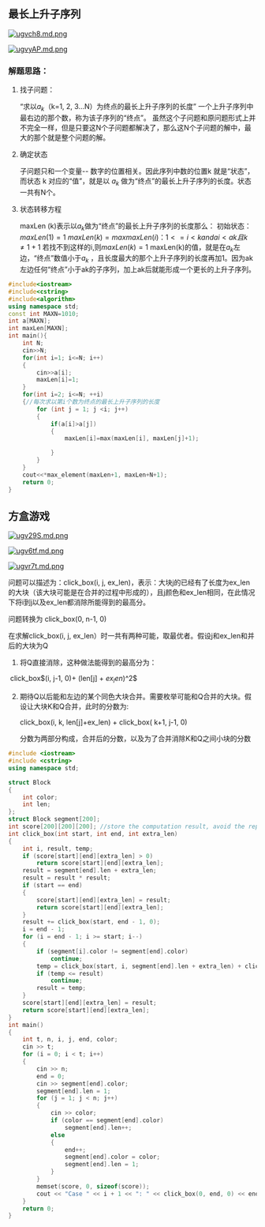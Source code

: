 ## 最长上升子序列

[![ugvch8.md.png](https://s2.ax1x.com/2019/10/07/ugvch8.md.png)](https://imgchr.com/i/ugvch8)

[![ugvyAP.md.png](https://s2.ax1x.com/2019/10/07/ugvyAP.md.png)](https://imgchr.com/i/ugvyAP)

### 解题思路：

1. 找子问题：

   “求以$a_k$（k=1, 2, 3…N）为终点的最长上升子序列的长度”
   一个上升子序列中最右边的那个数，称为该子序列的“终点”。
   虽然这个子问题和原问题形式上并不完全一样，但是只要这N个子问题都解决了，那么这N个子问题的解中，最大的那个就是整个问题的解。

2. 确定状态

   子问题只和一个变量-- 数字的位置相关。因此序列中数的位置k 就是“状态”，而状态 k 对应的“值”，就是以 $a_k$ 做为“终点”的最长上升子序列的长度。状态一共有N个。

3. 状态转移方程

   maxLen (k)表示以$a_k$做为“终点”的最长上升子序列的长度那么：
   初始状态：$maxLen (1) = 1$
   $maxLen (k) = max { maxLen (i)：1<=i < k and ai < ak且 k≠1 } + 1$
   若找不到这样的i,则$maxLen(k) = 1$
   maxLen(k)的值，就是在$a_k$左边，“终点”数值小于$a_k$ ，且长度最大的那个上升子序列的长度再加1。因为ak左边任何“终点”小于ak的子序列，加上ak后就能形成一个更长的上升子序列。

```cpp
#include<iostream>
#include<cstring>
#include<algorithm>
using namespace std;
const int MAXN=1010;
int a[MAXN];
int maxLen[MAXN];
int main(){
    int N;
    cin>>N;
    for(int i=1; i<=N; i++)
    {
        cin>>a[i];
        maxLen[i]=1;
    }
    for(int i=2; i<=N; ++i)
    {//每次求以第i个数为终点的最长上升子序列的长度
        for (int j = 1; j <i; j++)
        {
            if(a[i]>a[j])
            {
                maxLen[i]=max(maxLen[i], maxLen[j]+1);

            }
        }
    }
    cout<<*max_element(maxLen+1, maxLen+N+1);
    return 0;
}
```

## 方盒游戏

[![ugv29S.md.png](https://s2.ax1x.com/2019/10/07/ugv29S.md.png)](https://imgchr.com/i/ugv29S)

[![ugv6tf.md.png](https://s2.ax1x.com/2019/10/07/ugv6tf.md.png)](https://imgchr.com/i/ugv6tf)

[![ugvr7t.md.png](https://s2.ax1x.com/2019/10/07/ugvr7t.md.png)](https://imgchr.com/i/ugvr7t)

问题可以描述为：click_box(i, j, ex_len)，表示：大块j的已经有了长度为ex_len的大块（该大块可能是在合并的过程中形成的），且j颜色和ex_len相同，在此情况下将i到j以及ex_len都消除所能得到的最高分。

问题转换为 click_box(0, n-1, 0)

在求解click_box(i, j, ex_len）时一共有两种可能，取最优者。假设j和ex_len和并后的大块为Q

1. 将Q直接消除，这种做法能得到的最高分为：

​		click_box$(i, j-1, 0)+ (len[j] + $ex_len$)^2$

2. 期待Q以后能和左边的某个同色大块合并。需要枚举可能和Q合并的大块。假设让大块K和Q合并，此时的分数为:

   click_box(i, k, len[j]+ex_len) + click_box( k+1, j-1, 0)

   分数为两部分构成，合并后的分数，以及为了合并消除K和Q之间小块的分数

```cpp
#include <iostream>
#include <cstring>
using namespace std;

struct Block
{
    int color;
    int len;
};
struct Block segment[200];
int score[200][200][200]; //store the computation result, avoid the repeated computation
int click_box(int start, int end, int extra_len)
{
    int i, result, temp;
    if (score[start][end][extra_len] > 0)
        return score[start][end][extra_len];
    result = segment[end].len + extra_len;
    result = result * result;
    if (start == end)
    {
        score[start][end][extra_len] = result;
        return score[start][end][extra_len];
    }
    result += click_box(start, end - 1, 0);
    i = end - 1;
    for (i = end - 1; i >= start; i--)
    {
        if (segment[i].color != segment[end].color)
            continue;
        temp = click_box(start, i, segment[end].len + extra_len) + click_box(i + 1, end - 1, 0);
        if (temp <= result)
            continue;
        result = temp;
    }
    score[start][end][extra_len] = result;
    return score[start][end][extra_len];
}
int main()
{
    int t, n, i, j, end, color;
    cin >> t;
    for (i = 0; i < t; i++)
    {
        cin >> n;
        end = 0;
        cin >> segment[end].color;
        segment[end].len = 1;
        for (j = 1; j < n; j++)
        {
            cin >> color;
            if (color == segment[end].color)
                segment[end].len++;
            else
            {
                end++;
                segment[end].color = color;
                segment[end].len = 1;
            }
        }
        memset(score, 0, sizeof(score));
        cout << "Case " << i + 1 << ": " << click_box(0, end, 0) << endl;
    }
    return 0;
}
```



